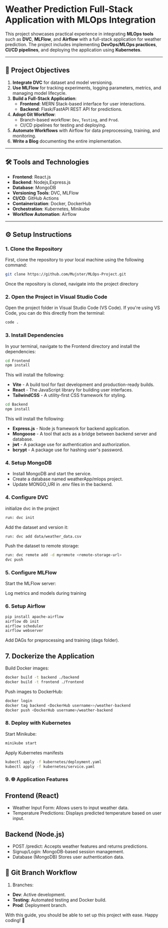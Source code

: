 # Weather Prediction Full-Stack Application with MLOps Integration

This project showcases practical experience in integrating **MLOps tools** such as **DVC**, **MLFlow**, and **Airflow** with a full-stack application for weather prediction. The project includes implementing **DevOps/MLOps practices**, **CI/CD pipelines**, and deploying the application using **Kubernetes**.

---

## 🚀 Project Objectives

1. **Integrate DVC** for dataset and model versioning.
2. **Use MLFlow** for tracking experiments, logging parameters, metrics, and managing model lifecycle.
3. **Build a Full-Stack Application**:
   - **Frontend**: MERN Stack-based interface for user interactions.
   - **Backend**: Flask/FastAPI REST API for predictions.
4. **Adopt Git Workflow**:
   - Branch-based workflow: `Dev`, `Testing`, and `Prod`.
   - CI/CD pipelines for testing and deploying.
5. **Automate Workflows** with Airflow for data preprocessing, training, and monitoring.
6. **Write a Blog** documenting the entire implementation.

---

## 🛠️ Tools and Technologies

- **Frontend**: React.js
- **Backend**: Nodejs,Express.js
- **Database**: MongoDB
- **Versioning Tools**: DVC, MLFlow
- **CI/CD**: GitHub Actions
- **Containerization**: Docker, DockerHub
- **Orchestration**: Kubernetes, Minikube
- **Workflow Automation**: Airflow

---

## ⚙️ Setup Instructions

### 1. Clone the Repository

First, clone the repository to your local machine using the following command:

```bash
git clone https://github.com/Mujster/MLOps-Project.git

```
Once the repository is cloned, navigate into the project directory

### 2. Open the Project in Visual Studio Code

Open the project folder in Visual Studio Code (VS Code). If you're using VS Code, you can do this directly from the terminal:

```bash
code .

```
### 3. Install Dependencies

In your terminal, navigate to the Frontend directory and install the dependencies:

```bash
cd Frontend
npm install

```
This will install the following:

- **Vite** - A build tool for fast development and production-ready builds.
- **React** - The JavaScript library for building user interfaces.
- **TailwindCSS** - A utility-first CSS framework for styling.

```bash
cd Backend
npm install

```

This will install the following:

- **Express.js** - Node js framework for backend application.
- **Mongoose** - A tool that acts as a bridge between backend server and database.
- **jwt** - A package use for authentication and authorization.
- **bcrypt** - A package use for hashing user's password.


### 4. Setup MongoDB

- Install MongoDB and start the service.
- Create a database named weatherApp/mlops project.
- Update MONGO_URI in .env files in the backend.


### 4. Configure DVC

initialize dvc in the project 


```bash
run: dvc init
```
Add the dataset and version it:
```bash
run: dvc add data/weather_data.csv
```

Push the dataset to remote storage:

```bash
run: dvc remote add -d myremote <remote-storage-url>
dvc push
```

### 5. Configure MLFlow

Start the MLFlow server:

Log metrics and models during training


### 6. Setup Airflow
```bash 
pip install apache-airflow
airflow db init
airflow scheduler
airflow webserver
```
Add DAGs for preprocessing and training (dags folder).

## 7. Dockerize the Application

Build Docker images:

```bash 
docker build -t backend ./backend
docker build -t frontend ./frontend
```

Push images to DockerHub:

```bash 
docker login
docker tag backend <DockerHub username>>/weather-backend
docker push <DockerHub username>/weather-backend
```

### 8.  Deploy with Kubernetes

Start Minikube:

```bash
minikube start
```

Apply Kubernetes manifests

```bash
kubectl apply -f kubernetes/deployment.yaml
kubectl apply -f kubernetes/service.yaml
```

### 9. 🌐 Application Features

## Frontend (React)

- Weather Input Form: Allows users to input weather data.
- Temperature Predictions: Displays predicted temperature based on user input.

## Backend (Node.js)

- POST /predict: Accepts weather features and returns predictions.
- Signup/Login: MongoDB-based session management.
- Database (MongoDB) Stores user authentication data.

## 🔀 Git Branch Workflow

1. Branches:
  - **Dev**: Active development.
  - **Testing**: Automated testing and Docker build.
  - **Prod**: Deployment branch.

With this guide, you should be able to set up this project with ease. Happy coding! 🚀
